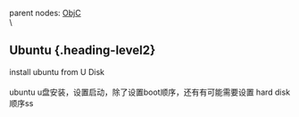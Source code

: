 parent nodes: [ObjC](ObjC.html)\
\

Ubuntu {.heading-level2}
------

install ubuntu from U Disk\
 \
 ubuntu u盘安装，设置启动，除了设置boot顺序，还有有可能需要设置 hard
disk顺序ss
